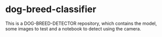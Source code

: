 # dog-breed-classifier

This is a DOG-BREED-DETECTOR repository, which contains the model, some images to test and a notebook to detect using the camera.
